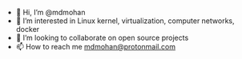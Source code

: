 - 👋 Hi, I’m @mdmohan
- 👀 I’m interested in Linux kernel, virtualization, computer networks, docker
- 💞️ I’m looking to collaborate on open source projects
- 📫 How to reach me mdmohan@protonmail.com
<!---
mdmohan/mdmohan is a ✨ special ✨ repository because its `README.md` (this file) appears on your GitHub profile.
You can click the Preview link to take a look at your changes.
--->
